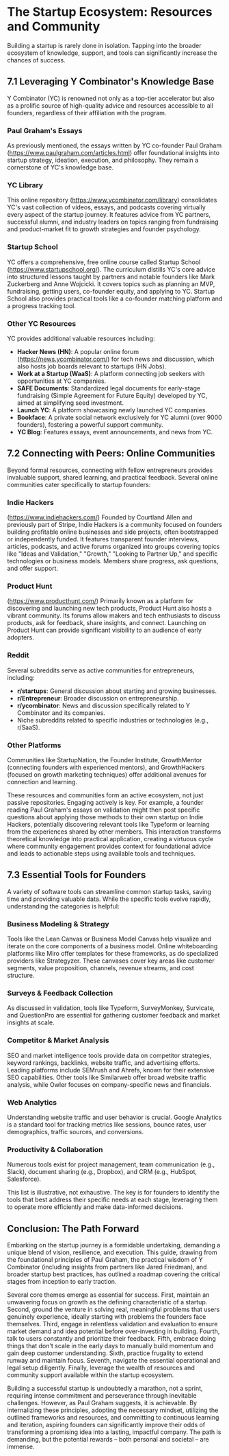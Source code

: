 # The Startup Ecosystem: Resources and Community

Building a startup is rarely done in isolation. Tapping into the broader ecosystem of knowledge, support, and tools can significantly increase the chances of success.

## 7.1 Leveraging Y Combinator's Knowledge Base

Y Combinator (YC) is renowned not only as a top-tier accelerator but also as a prolific source of high-quality advice and resources accessible to all founders, regardless of their affiliation with the program.

### Paul Graham's Essays

As previously mentioned, the essays written by YC co-founder Paul Graham (https://www.paulgraham.com/articles.html) offer foundational insights into startup strategy, ideation, execution, and philosophy. They remain a cornerstone of YC's knowledge base.

### YC Library

This online repository (https://www.ycombinator.com/library) consolidates YC's vast collection of videos, essays, and podcasts covering virtually every aspect of the startup journey. It features advice from YC partners, successful alumni, and industry leaders on topics ranging from fundraising and product-market fit to growth strategies and founder psychology.

### Startup School

YC offers a comprehensive, free online course called Startup School (https://www.startupschool.org/). The curriculum distills YC's core advice into structured lessons taught by partners and notable founders like Mark Zuckerberg and Anne Wojcicki. It covers topics such as planning an MVP, fundraising, getting users, co-founder equity, and applying to YC. Startup School also provides practical tools like a co-founder matching platform and a progress tracking tool.

### Other YC Resources

YC provides additional valuable resources including:

- **Hacker News (HN)**: A popular online forum (https://news.ycombinator.com/) for tech news and discussion, which also hosts job boards relevant to startups (HN Jobs).
- **Work at a Startup (WaaS)**: A platform connecting job seekers with opportunities at YC companies.
- **SAFE Documents**: Standardized legal documents for early-stage fundraising (Simple Agreement for Future Equity) developed by YC, aimed at simplifying seed investment.
- **Launch YC**: A platform showcasing newly launched YC companies.
- **Bookface**: A private social network exclusively for YC alumni (over 9000 founders), fostering a powerful support community.
- **YC Blog**: Features essays, event announcements, and news from YC.

## 7.2 Connecting with Peers: Online Communities

Beyond formal resources, connecting with fellow entrepreneurs provides invaluable support, shared learning, and practical feedback. Several online communities cater specifically to startup founders:

### Indie Hackers

(https://www.indiehackers.com/) Founded by Courtland Allen and previously part of Stripe, Indie Hackers is a community focused on founders building profitable online businesses and side projects, often bootstrapped or independently funded. It features transparent founder interviews, articles, podcasts, and active forums organized into groups covering topics like "Ideas and Validation," "Growth," "Looking to Partner Up," and specific technologies or business models. Members share progress, ask questions, and offer support.

### Product Hunt

(https://www.producthunt.com/) Primarily known as a platform for discovering and launching new tech products, Product Hunt also hosts a vibrant community. Its forums allow makers and tech enthusiasts to discuss products, ask for feedback, share insights, and connect. Launching on Product Hunt can provide significant visibility to an audience of early adopters.

### Reddit

Several subreddits serve as active communities for entrepreneurs, including:

- **r/startups**: General discussion about starting and growing businesses.
- **r/Entrepreneur**: Broader discussion on entrepreneurship.
- **r/ycombinator**: News and discussion specifically related to Y Combinator and its companies.
- Niche subreddits related to specific industries or technologies (e.g., r/SaaS).

### Other Platforms

Communities like StartupNation, the Founder Institute, GrowthMentor (connecting founders with experienced mentors), and GrowthHackers (focused on growth marketing techniques) offer additional avenues for connection and learning.

These resources and communities form an active ecosystem, not just passive repositories. Engaging actively is key. For example, a founder reading Paul Graham's essays on validation might then post specific questions about applying those methods to their own startup on Indie Hackers, potentially discovering relevant tools like Typeform or learning from the experiences shared by other members. This interaction transforms theoretical knowledge into practical application, creating a virtuous cycle where community engagement provides context for foundational advice and leads to actionable steps using available tools and techniques.

## 7.3 Essential Tools for Founders

A variety of software tools can streamline common startup tasks, saving time and providing valuable data. While the specific tools evolve rapidly, understanding the categories is helpful:

### Business Modeling & Strategy

Tools like the Lean Canvas or Business Model Canvas help visualize and iterate on the core components of a business model. Online whiteboarding platforms like Miro offer templates for these frameworks, as do specialized providers like Strategyzer. These canvases cover key areas like customer segments, value proposition, channels, revenue streams, and cost structure.

### Surveys & Feedback Collection

As discussed in validation, tools like Typeform, SurveyMonkey, Survicate, and QuestionPro are essential for gathering customer feedback and market insights at scale.

### Competitor & Market Analysis

SEO and market intelligence tools provide data on competitor strategies, keyword rankings, backlinks, website traffic, and advertising efforts. Leading platforms include SEMrush and Ahrefs, known for their extensive SEO capabilities. Other tools like Similarweb offer broad website traffic analysis, while Owler focuses on company-specific news and financials.

### Web Analytics

Understanding website traffic and user behavior is crucial. Google Analytics is a standard tool for tracking metrics like sessions, bounce rates, user demographics, traffic sources, and conversions.

### Productivity & Collaboration

Numerous tools exist for project management, team communication (e.g., Slack), document sharing (e.g., Dropbox), and CRM (e.g., HubSpot, Salesforce).

This list is illustrative, not exhaustive. The key is for founders to identify the tools that best address their specific needs at each stage, leveraging them to operate more efficiently and make data-informed decisions.

## Conclusion: The Path Forward

Embarking on the startup journey is a formidable undertaking, demanding a unique blend of vision, resilience, and execution. This guide, drawing from the foundational principles of Paul Graham, the practical wisdom of Y Combinator (including insights from partners like Jared Friedman), and broader startup best practices, has outlined a roadmap covering the critical stages from inception to early traction.

Several core themes emerge as essential for success. First, maintain an unwavering focus on growth as the defining characteristic of a startup. Second, ground the venture in solving real, meaningful problems that users genuinely experience, ideally starting with problems the founders face themselves. Third, engage in relentless validation and evaluation to ensure market demand and idea potential before over-investing in building. Fourth, talk to users constantly and prioritize their feedback. Fifth, embrace doing things that don't scale in the early days to manually build momentum and gain deep customer understanding. Sixth, practice frugality to extend runway and maintain focus. Seventh, navigate the essential operational and legal setup diligently. Finally, leverage the wealth of resources and community support available within the startup ecosystem.

Building a successful startup is undoubtedly a marathon, not a sprint, requiring intense commitment and perseverance through inevitable challenges. However, as Paul Graham suggests, it is achievable. By internalizing these principles, adopting the necessary mindset, utilizing the outlined frameworks and resources, and committing to continuous learning and iteration, aspiring founders can significantly improve their odds of transforming a promising idea into a lasting, impactful company. The path is demanding, but the potential rewards – both personal and societal – are immense.

